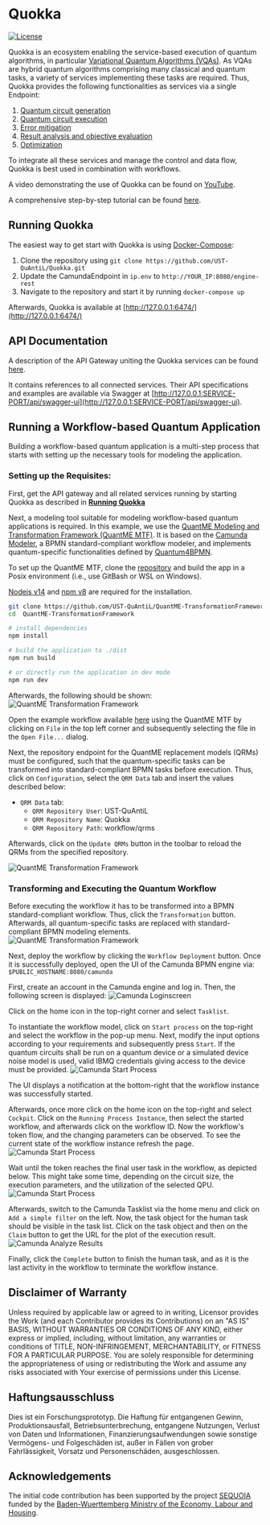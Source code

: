 # Quokka
[![License](https://img.shields.io/badge/License-Apache%202.0-blue.svg)](https://opensource.org/licenses/Apache-2.0)

Quokka is an ecosystem enabling the service-based execution of quantum algorithms, in particular [Variational Quantum Algorithms (VQAs)](https://www.nature.com/articles/s42254-021-00348-9).
As VQAs are hybrid quantum algorithms comprising many classical and quantum tasks, a variety of services implementing these tasks are required.
Thus, Quokka provides the following functionalities as services via a single Endpoint:
1. [Quantum circuit generation](https://github.com/UST-QuAntiL/quantum-circuit-generator)
2. [Quantum circuit execution](./services/execution-service)
3. [Error mitigation](https://github.com/UST-QuAntiL/error-mitigation-service)
4. [Result analysis and objective evaluation](https://github.com/UST-QuAntiL/objective-evaluation-service)
5. [Optimization](./services/optimization-service)

To integrate all these services and manage the control and data flow, Quokka is best used in combination with workflows.

A video demonstrating the use of Quokka can be found on [YouTube](https://www.youtube.com/watch?v=VQUz9Sj1r4M).

A comprehensive step-by-step tutorial can be found [here](#running-a-workflow-based-quantum-application).

## Running Quokka

The easiest way to get start with Quokka is using [Docker-Compose](https://docs.docker.com/compose/): 

1. Clone the repository using ``git clone https://github.com/UST-QuAntiL/Quokka.git``
2. Update the CamundaEndpoint in ``ip.env`` to ``http://YOUR_IP:8080/engine-rest``
3. Navigate to the repository and start it by running ``docker-compose up``

Afterwards, Quokka is available at [http://127.0.0.1:6474/](http://127.0.0.1:6474/)

## API Documentation

A description of the API Gateway uniting the Quokka services can be found [here](https://github.com/UST-QuAntiL/Quokka-Gateway).

It contains references to all connected services. 
Their API specifications and examples are available via Swagger at [http://127.0.0.1:SERVICE-PORT/api/swagger-ui](http://127.0.0.1:SERVICE-PORT/api/swagger-ui).

## Running a Workflow-based Quantum Application

Building a workflow-based quantum application is a multi-step process that starts with setting up the necessary tools for modeling the application.

### Setting up the Requisites:

First, get the API gateway and all related services running by starting Quokka as described in [**Running Quokka**](#running-quokka)

Next, a modeling tool suitable for modeling workflow-based quantum applications is required.
In this example, we use the [QuantME Modeling and Transformation Framework (QuantME MTF)](https://github.com/UST-QuAntiL/QuantME-TransformationFramework).
It is based on the [Camunda Modeler](https://camunda.com/platform/modeler/), a BPMN standard-compliant workflow modeler, and implements quantum-specific functionalities defined by [Quantum4BPMN](https://github.com/UST-QuAntiL/QuantME-Quantum4BPMN).

To set up the QuantME MTF, clone the [repository](https://github.com/UST-QuAntiL/QuantME-TransformationFramework) and build the app in a Posix environment (i.e., use GitBash or WSL on Windows).

[Nodejs v14](https://nodejs.org/en/blog/release/v14.17.3/) and [npm v8](https://www.npmjs.com/package/npm) are required for the installation.

```sh
git clone https://github.com/UST-QuAntiL/QuantME-TransformationFramework.git
cd  QuantME-TransformationFramework

# install dependencies
npm install

# build the application to ./dist
npm run build

# or directly run the application in dev mode
npm run dev
```

Afterwards, the following should be shown:
![QuantME Transformation Framework](./docs/modeler-after-build.png)

Open the example workflow available [here](./workflow/vqa_workflow_example.bpmn) using the QuantME MTF by clicking on ``File`` in the top left corner and subsequently selecting the file in the ``Open File...`` dialog.

Next, the repository endpoint for the QuantME replacement models (QRMs) must be configured, such that the quantum-specific tasks can be transformed into standard-compliant BPMN tasks before execution.
Thus, click on ``Configuration``, select the ``QRM Data`` tab and insert the values described below:
* ``QRM Data`` tab:
    * ``QRM Repository User``: UST-QuAntiL
    * ``QRM Repository Name``: Quokka
    * ``QRM Repository Path``: workflow/qrms

Afterwards, click on the ``Update QRMs`` button in the toolbar to reload the QRMs from the specified repository.

![QuantME Transformation Framework](./docs/modeler-configuration.png)

### Transforming and Executing the Quantum Workflow

Before executing the workflow it has to be transformed into a BPMN standard-compliant workflow.
Thus, click the ``Transformation`` button.
Afterwards, all quantum-specific tasks are replaced with standard-compliant BPMN modeling elements.
![QuantME Transformation Framework](./docs/modeler-transformation.png)

Next, deploy the workflow by clicking the ``Workflow Deployment`` button.
Once it is successfully deployed, open the UI of the Camunda BPMN engine via: ``$PUBLIC_HOSTNAME:8080/camunda``

First, create an account in the Camunda engine and log in. Then, the following screen is displayed:
![Camunda Loginscreen](./docs/camunda-loginscreen.png)

Click on the home icon in the top-right corner and select ``Tasklist``.

To instantiate the workflow model, click on ``Start process`` on the top-right and select the workflow in the pop-up menu.
Next, modify the input options according to your requirements and subsequently press ``Start``.
If the quantum circuits shall be run on a quantum device or a simulated device noise model is used, valid IBMQ credentials giving access to the device must be provided.
![Camunda Start Process](./docs/camunda-startprocess.png)

The UI displays a notification at the bottom-right that the workflow instance was successfully started.

Afterwards, once more click on the home icon on the top-right and select ``Cockpit``.
Click on the ``Running Process Instance``, then select the started workflow, and afterwards click on the workflow ID. 
Now the workflow's token flow, and the changing parameters can be observed. 
To see the current state of the workflow instance refresh the page.
![Camunda Start Process](./docs/camunda-wfoverview.png)

Wait until the token reaches the final user task in the workflow, as depicted below. 
This might take some time, depending on the circuit size, the execution parameters, and the utilization of the selected QPU.
![Camunda Start Process](./docs/camunda-processfinished.png)

Afterwards, switch to the Camunda Tasklist via the home menu and click on ``Add a simple filter`` on the left.
Now, the task object for the human task should be visible in the task list. Click on the task object and then on the ``Claim`` button to get the URL for the plot of the execution result.
![Camunda Analyze Results](./docs/camunda-analyzeresults.png)

Finally, click the ``Complete`` button to finish the human task, and as it is the last activity in the workflow to terminate the workflow instance.

## Disclaimer of Warranty
Unless required by applicable law or agreed to in writing, Licensor provides the Work (and each Contributor provides its Contributions) on an "AS IS" BASIS, WITHOUT WARRANTIES OR CONDITIONS OF ANY KIND, either express or implied, including, without limitation, any warranties or conditions of TITLE, NON-INFRINGEMENT, MERCHANTABILITY, or FITNESS FOR A PARTICULAR PURPOSE. You are solely responsible for determining the appropriateness of using or redistributing the Work and assume any risks associated with Your exercise of permissions under this License.

## Haftungsausschluss
Dies ist ein Forschungsprototyp. Die Haftung für entgangenen Gewinn, Produktionsausfall, Betriebsunterbrechung, entgangene Nutzungen, Verlust von Daten und Informationen, Finanzierungsaufwendungen sowie sonstige Vermögens- und Folgeschäden ist, außer in Fällen von grober Fahrlässigkeit, Vorsatz und Personenschäden, ausgeschlossen.

## Acknowledgements
The initial code contribution has been supported by the project [SEQUOIA](https://www.iaas.uni-stuttgart.de/forschung/projekte/sequoia/) funded by the [Baden-Wuerttemberg Ministry of the Economy, Labour and Housing](https://wm.baden-wuerttemberg.de/).
